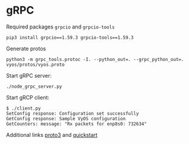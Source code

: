 # gRPC

Required packages `grpcio` and `grpcio-tools`
```shell
pip3 install grpcio==1.59.3 grpcio-tools==1.59.3
```

Generate protos
```shell
python3 -m grpc_tools.protoc -I. --python_out=. --grpc_python_out=. vyos/protos/vyos.proto
```

Start gRPC server:
```shell
./node_grpc_server.py
```

Start gRCP client:
```
$ ./client.py 
SetConfig response: Configuration set successfully
GetConfig response: Sample VyOS configuration
GetCounters: message: "Rx packets for enp8s0: 732634"

```

Additional links
[proto3](https://protobuf.dev/programming-guides/proto3/) and [quickstart](https://grpc.io/docs/languages/python/quickstart/)